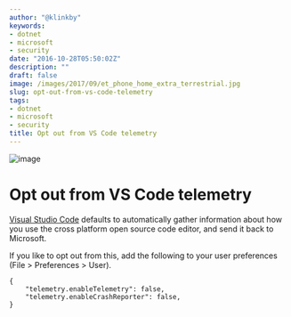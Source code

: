 ```yaml
---
author: "@klinkby"
keywords:
- dotnet
- microsoft
- security
date: "2016-10-28T05:50:02Z"
description: ""
draft: false
image: /images/2017/09/et_phone_home_extra_terrestrial.jpg
slug: opt-out-from-vs-code-telemetry
tags:
- dotnet
- microsoft
- security
title: Opt out from VS Code telemetry
---
```

![image](/images/2017/09/et_phone_home_extra_terrestrial.jpg)
# Opt out from VS Code telemetry

[Visual Studio Code](https://code.visualstudio.com/) defaults to automatically gather information about how you use the cross platform open source code editor, and send it back to Microsoft. 

If you like to opt out from this, add the following to your user preferences (File > Preferences > User).

```JS
{
    "telemetry.enableTelemetry": false,
    "telemetry.enableCrashReporter": false,
}
```

